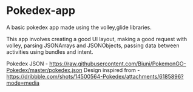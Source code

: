 # Pokedex-app
A basic pokedex app made using the volley,glide libraries.

This app involves creating a good UI layout, making a good request with volley, parsing JSONArrays and JSONObjects, passing data between activities using bundles and intent.

Pokedex JSON - https://raw.githubusercontent.com/Biuni/PokemonGO-Pokedex/master/pokedex.json
Design inspired from - https://dribbble.com/shots/14500564-Pokedex/attachments/6185896?mode=media
